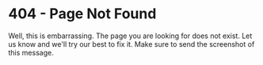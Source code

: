 # 404 - Page Not Found

Well, this is embarrassing. The page you are looking for does not exist.
Let us know and we'll try our best to fix it. Make sure to send the
screenshot of this message.

